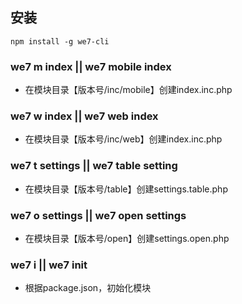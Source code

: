 ## 安装
```
npm install -g we7-cli
```

### we7 m index || we7 mobile index
- 在模块目录【版本号/inc/mobile】创建index.inc.php

### we7 w index || we7 web index
- 在模块目录【版本号/inc/web】创建index.inc.php

### we7 t settings || we7 table setting
- 在模块目录【版本号/table】创建settings.table.php

### we7 o settings || we7 open settings
- 在模块目录【版本号/open】创建settings.open.php

### we7 i || we7 init
- 根据package.json，初始化模块